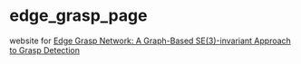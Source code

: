 # edge_grasp_page
 website for [Edge Grasp Network: A Graph-Based SE(3)-invariant Approach to Grasp Detection](https://haojhuang.github.io/edge_grasp_page/)
